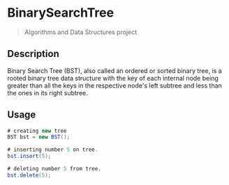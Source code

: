 # BinarySearchTree

> Algorithms and Data Structures project

## Description

Binary Search Tree (BST), also called an ordered or sorted binary tree, is a rooted binary tree data structure with the key of each internal node being greater than all the keys in the respective node's left subtree and less than the ones in its right subtree.

## Usage


```java
# creating new tree
BST bst = new BST();

# inserting number 5 on tree.
bst.insert(5);

# deleting number 5 from tree.
bst.delete(5);
```
